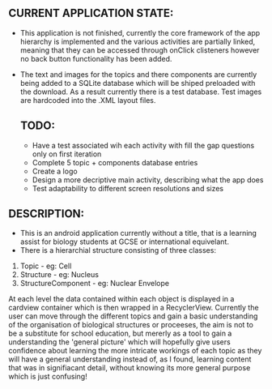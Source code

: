 
CURRENT APPLICATION STATE:
--------------------------

- This application is not finished, currently the core framework of the app hierarchy is implemented and the various activities are
  partially linked, meaning that they can be accessed through onClick clisteners however no back button functionality has been added.
- The text and images for the topics and there components are currently being added to a SQLite database which will be shiped preloaded with
  the download. As a result currently there is a test database. Test images are hardcoded into the .XML layout files.
  
  
  
  
  TODO:
  ------
  - Have a test associated wih each activity with fill the gap questions only on first iteration
  - Complete 5 topic + components database entries
  - Create a logo
  - Design a more decriptive main activity, describing what the app does
  - Test adaptability to different screen resolutions and sizes
  
 
 
 
 
 
 DESCRIPTION:
 -----------
 
  - This is an android application currently without a title, that is a learning assist for biology students at GCSE or international        equivelant.
  - There is a hierarchial structure consisting of three classes:

1) Topic - eg: Cell
2) Structure - eg: Nucleus
3) StructureComponent - eg: Nuclear Envelope

At each level the data contained within each object is displayed in a cardview container which is then wrapped in a RecyclerView. Currently
the user can move through the different topics and gain a basic understanding of the organisation of biological structures or proceeses,
the aim is not to be a substitute for school education, but mererly as a tool to gain a understanding the 'general picture' which will 
hopefully give users confidence about learning the more intricate workings of each topic as they will have a general understanding instead of,
as I found, learning content that was in signifiacant detail, without knowing its more general purpose which is just confusing!
